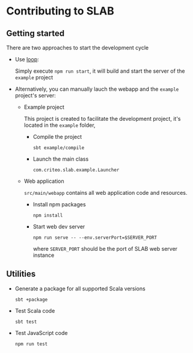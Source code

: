 # Contributing to SLAB


## Getting started

There are two approaches to start the development cycle

  * Use [loop](https://github.com/criteo/loop):
    
    Simply execute `npm run start`, it will build and start the server of the `example` project
      
  * Alternatively, you can manually lauch the webapp and the `example` project's server:
    
    - Example project

      This project is created to facilitate the development project, it's located in the `example` folder, 

      - Compile the project

          `sbt example/compile`

      - Launch the main class

          `com.criteo.slab.example.Launcher`


    - Web application

      `src/main/webapp` contains all web application code and resources.

      - Install npm packages

        `npm install`

      - Start web dev server

        `npm run serve -- --env.serverPort=$SERVER_PORT`

        where `SERVER_PORT` should be the port of SLAB web server instance
      
## Utilities

  - Generate a package for all supported Scala versions
  
    `sbt +package`

  - Test Scala code
  
    `sbt test`
    
  - Test JavaScript code
  
    `npm run test`
